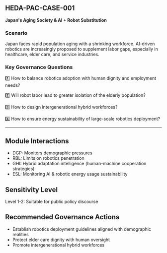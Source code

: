 ## HEDA-PAC-CASE-001
**Japan's Aging Society & AI + Robot Substitution**

### Scenario
Japan faces rapid population aging with a shrinking workforce.
AI-driven robotics are increasingly proposed to supplement labor gaps, especially in healthcare, elder care, and service industries.

### Key Governance Questions

1️⃣ How to balance robotics adoption with human dignity and employment needs?

2️⃣ Will robot labor lead to greater isolation of the elderly population?

3️⃣ How to design intergenerational hybrid workforces?

4️⃣ How to ensure energy sustainability of large-scale robotics deployment?

---

## Module Interactions
- DGP: Monitors demographic pressures
- RBL: Limits on robotics penetration
- GHI: Hybrid adaptation intelligence (human-machine cooperation strategies)
- ESL: Monitoring AI & robotic energy usage sustainability

## Sensitivity Level
Level 1-2: Suitable for public policy discourse

## Recommended Governance Actions
- Establish robotics deployment guidelines aligned with demographic realities
- Protect elder care dignity with human oversight
- Promote intergenerational hybrid workforces

